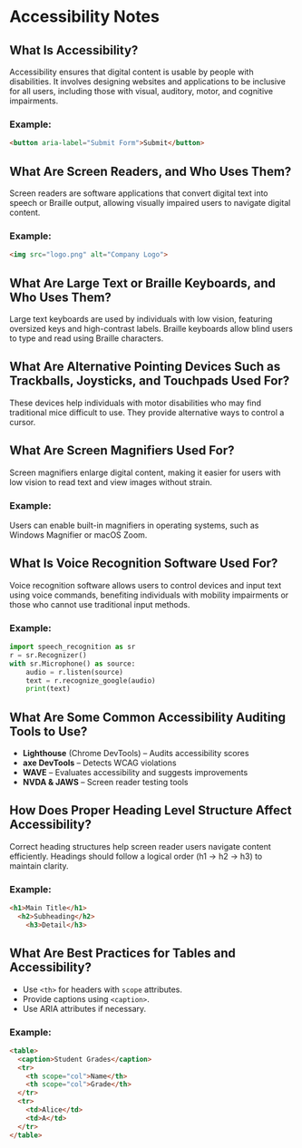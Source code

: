 # Accessibility Notes

## What Is Accessibility?
Accessibility ensures that digital content is usable by people with disabilities. It involves designing websites and applications to be inclusive for all users, including those with visual, auditory, motor, and cognitive impairments.

### Example:
```html
<button aria-label="Submit Form">Submit</button>
```

## What Are Screen Readers, and Who Uses Them?
Screen readers are software applications that convert digital text into speech or Braille output, allowing visually impaired users to navigate digital content.

### Example:
```html
<img src="logo.png" alt="Company Logo">
```

## What Are Large Text or Braille Keyboards, and Who Uses Them?
Large text keyboards are used by individuals with low vision, featuring oversized keys and high-contrast labels. Braille keyboards allow blind users to type and read using Braille characters.

## What Are Alternative Pointing Devices Such as Trackballs, Joysticks, and Touchpads Used For?
These devices help individuals with motor disabilities who may find traditional mice difficult to use. They provide alternative ways to control a cursor.

## What Are Screen Magnifiers Used For?
Screen magnifiers enlarge digital content, making it easier for users with low vision to read text and view images without strain.

### Example:
Users can enable built-in magnifiers in operating systems, such as Windows Magnifier or macOS Zoom.

## What Is Voice Recognition Software Used For?
Voice recognition software allows users to control devices and input text using voice commands, benefiting individuals with mobility impairments or those who cannot use traditional input methods.

### Example:
```python
import speech_recognition as sr
r = sr.Recognizer()
with sr.Microphone() as source:
    audio = r.listen(source)
    text = r.recognize_google(audio)
    print(text)
```

## What Are Some Common Accessibility Auditing Tools to Use?
- **Lighthouse** (Chrome DevTools) – Audits accessibility scores
- **axe DevTools** – Detects WCAG violations
- **WAVE** – Evaluates accessibility and suggests improvements
- **NVDA & JAWS** – Screen reader testing tools

## How Does Proper Heading Level Structure Affect Accessibility?
Correct heading structures help screen reader users navigate content efficiently. Headings should follow a logical order (h1 → h2 → h3) to maintain clarity.

### Example:
```html
<h1>Main Title</h1>
  <h2>Subheading</h2>
    <h3>Detail</h3>
```

## What Are Best Practices for Tables and Accessibility?
- Use `<th>` for headers with `scope` attributes.
- Provide captions using `<caption>`.
- Use ARIA attributes if necessary.

### Example:
```html
<table>
  <caption>Student Grades</caption>
  <tr>
    <th scope="col">Name</th>
    <th scope="col">Grade</th>
  </tr>
  <tr>
    <td>Alice</td>
    <td>A</td>
  </tr>
</table>

